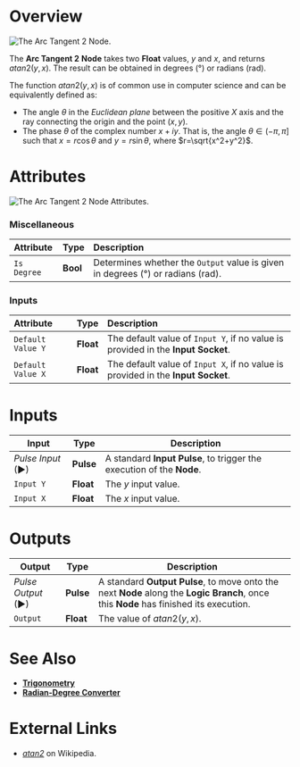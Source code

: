 # Overview

![The Arc Tangent 2 Node.]()

The **Arc Tangent 2** **Node** takes two **Float** values, $y$ and $x$, and returns $atan2(y,x)$. The result can be obtained in degrees \(°\) or radians \(rad\).

The function $atan2(y,x)$ is of common use in computer science and can be equivalently defined as:

* The angle $\theta$ in the _Euclidean plane_ between the positive $X$ axis and the ray connecting the origin and the point $(x,y)$.
* The phase $\theta$ of the complex number $x+iy$. That is, the angle $\theta \in (-\pi, \pi]$ such that $x=r\cos\theta$ and $y=r\sin\theta$, where $r=\sqrt{x^2+y^2}$.  
  

# Attributes

![The Arc Tangent 2 Node Attributes.]()

### Miscellaneous

| Attribute | Type | Description |
| :--- | :--- | :--- |
| `Is Degree` | **Bool** | Determines whether the `Output` value is given in degrees \(°\) or radians \(rad\). |

### Inputs

| Attribute | Type | Description |
| :--- | :--- | :--- |
| `Default Value Y` | **Float** | The default value of `Input Y`, if no value is provided in the **Input** **Socket**. |
| `Default Value X` | **Float** | The default value of `Input X`, if no value is provided in the **Input Socket**. |                |


# Inputs

|Input|Type|Description|
|---|---|---|
|*Pulse Input* (►)|**Pulse**|A standard **Input Pulse**, to trigger the execution of the **Node**.|
| `Input Y` | **Float** | The $y$ input value. |
| `Input X` | **Float** | The $x$ input value. |

# Outputs

|Output|Type|Description|
|---|---|---|
|*Pulse Output* (►)|**Pulse**|A standard **Output Pulse**, to move onto the next **Node** along the **Logic Branch**, once this **Node** has finished its execution.|
| `Output` | **Float** | The value of $atan2(y,x)$. |


# See Also

* [**Trigonometry**](./)
* [**Radian-Degree Converter**](radian-degree-converter.md)

# External Links

* [_atan2_](https://en.wikipedia.org/wiki/Atan2) on Wikipedia.

